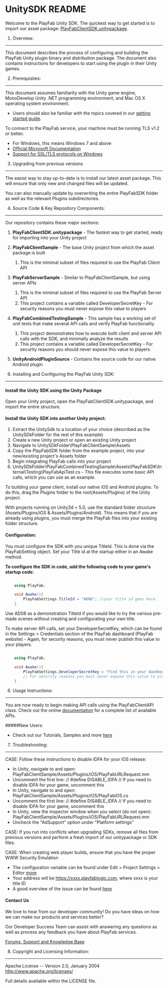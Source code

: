 UnitySDK README
========
Welcome to the PlayFab Unity SDK. The quickest way to get started is to import our asset package: [PlayFabClientSDK.unitypackage](https://github.com/PlayFab/UnitySDK/raw/master/PlayFabClientSDK.unitypackage).

1. Overview:
----
This document describes the process of configuring and building the PlayFab Unity plugin binary and distribution package. The document also contains instructions for developers to start using the plugin in their Unity games.

2. Prerequisites:
----
This document assumes familiarity with the Unity game engine, MonoDevelop Unity .NET programming environment, and Mac OS X operating system environment.

* Users should also be familiar with the topics covered in our [getting started guide](https://playfab.com/docs/getting-started-with-playfab/).

To connect to the PlayFab service, your machine must be running TLS v1.2 or better.
* For Windows, this means Windows 7 and above
* [Official Microsoft Documentation](https://msdn.microsoft.com/en-us/library/windows/desktop/aa380516%28v=vs.85%29.aspx)
* [Support for SSL/TLS protocols on Windows](http://blogs.msdn.com/b/kaushal/archive/2011/10/02/support-for-ssl-tls-protocols-on-windows.aspx)

3. Upgrading from previous versions
---
The easist way to stay up-to-date is to install our latest asset package. This will ensure that only new and changed files will be updated. 

You can also manually update by overwriting the entire PlayFabSDK folder as well as the relevant Plugins subdirectories. 

4. Source Code & Key Repository Components:
----
Our repository contains these major sections:

1. **PlayFabClientSDK.unitypackage** - The fastest way to get started, ready for importing into your Unity project
2. **PlayFabClientSample** - The base Unity project from which the asset package is built
	1. This is the minimal subset of files required to use the PlayFab Client API
3. **PlayFabServerSample** - Similar to PlayFabClientSample, but using server APIs
	1. This is the minimal subset of files required to use the PlayFab Server API
	2. This project contains a variable called DeveloperSecretKey - For security reasons you must never expose this value to players
4. **PlayFabCombinedTestingSample** - This sample has a working set of unit tests that make several API calls and verify PlayFab functionality
	1. This project demonstrates how to execute both client and server API calls with the SDK, and minimally analyze the results
	2. This project contains a variable called DeveloperSecretKey - For security reasons you should never expose this value to players
5. **UnityAndroidPluginSource** - Contains the source code for our native Android plugin

5. Installing and Configuring the PlayFab Unity SDK:
----
#### Install the Unity SDK using the Unity Package 
Open your Unity project, open the PlayFabClientSDK.unitypackage, and import the entire structure. 

#### Install the Unity SDK into another Unity project:
 1. Extract the UnitySdk to a location of your choice (described as the UnitySDkFolder for the rest of this example)
 2. Create a new Unity project or open an existing Unity project
 3. Navigate to  UnitySDkFolder\PlayFabClientSample\Assets
 4. Copy the PlayFabSDK folder from the example project, into your new/existing project's Assets folder
 5. Begin integrating PlayFab calls into your project
   1. UnitySDkFolder\PlayFabCombinedTestingSample\Assets\PlayFabSDK\Internal\Testing\PlayFabApiTest.cs - This file executes some basic API calls, which you can use as an example.

To building your game client, install our native iOS and Android plugins. To do this, drag the Plugins folder to the root(Assets/Plugins) of the Unity project.

With projects running on Unity3d < 5.0, use the standard folder structure (Assets/Plugins/iOS & Assets/Plugins/Android). This means that if you are already using plugins, you must merge the PlayFab files into your existing folder structure. 

#### Configuration:
You must configure the SDK with you unique TitleId.  This is done via the PlayFabSetting object.  Set your Title id at the startup either in an Awake method.

**To configure the SDK in code, add the following code to your game's startup code:**

```C#

	using PlayFab;

	void Awake(){
		PlayFabSettings.TitleId = "AD08"; //your title id goes here.
	} 

```

Use AD08 as a demonstration TitleId if you would like to try the various pre-made scenes without creating and configurating your own title.


To make server API calls, set your DeveloperSecretKey, which can be found in the Settings > Credentials section of the PlayFab dashboard (PlayFab website) - Again, for security reasons, you must never publish this value to your players.


```C#

	using PlayFab;

	void Awake(){
		PlayFabSettings.DeveloperSecretKey = "Find this in your dashboard/settings https://developer.playfab.com/title/properties/{your title Id}"; //your Developer Secret goes here.
		// For security reasons you must never expose this value to players
	} 

```

6. Usage Instructions:
----
You are now ready to begin making API calls using the PlayFabClientAPI class. Check out the online [documentation](https://playfab.com/docs#/menu/1383/1383) for a complete list of available APIs.

#####New Users:
* Check out our Tutorials, Samples and more [here](https://playfab.com/docs/overview/)


7. Troubleshooting:
----

CASE: Follow these instructions to disable IDFA for your IOS release:
 * In Unity, navigate to and open: PlayFabClientSample/Assets/Plugins/iOS/PlayFabURLRequest.mm
  * Uncomment the first line:  // #define DISABLE_IDFA // If you need to disable IDFA for your game, uncomment this
 * In Unity, navigate to and open: PlayFabClientSample/Assets/Plugins/iOS/PlayFabiOS.cs
  * Uncomment the first line:  // #define DISABLE_IDFA // If you need to disable IDFA for your game, uncomment this
 * In Unity, view the inspector window when you select (do not open): PlayFabClientSample/Assets/Plugins/iOS/PlayFabURLRequest.mm
  * Uncheck the "AdSupport" option under "Platform settings"

CASE: If you run into conflicts when upgrading SDKs, remove all files from previous versions and perform a fresh import of our unitypackage or SDK files. 

CASE: When creating web player builds, ensure that you have the proper WWW Security Emulation
 * The configuration variable can be found under Edit > Project Settings > Editor [more](http://docs.unity3d.com/Manual/class-EditorManager.html)
 * Your address will be https://xxxx.playfablogic.com, where xxxx is your title ID
 * A good overview of the issue can be found [here](http://answers.unity3d.com/questions/133806/why-is-unity-trying-to-get-a-crossdmain-policy-eve.html)

#### Contact Us
We love to hear from our developer community! 
Do you have ideas on how we can make our products and services better? 

Our Developer Success Team can assist with answering any questions as well as process any feedback you have about PlayFab services.

[Forums, Support and Knowledge Base](https://community.playfab.com/hc/en-us)

8. Copyright and Licensing Information:
----
  Apache License -- 
  Version 2.0, January 2004
  http://www.apache.org/licenses/

  Full details available within the LICENSE file.
